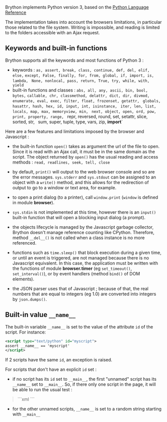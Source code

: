 Brython implements Python version 3, based on the
[Python Language Reference](https://docs.python.org/3/reference/index.html)


The implementation takes into account the browsers limitations, in particular
those related to the file system. Writing is impossible, and reading is
limited to the folders accessible with an Ajax request.

Keywords and built-in functions
-------------------------------

Brython supports all the keywords and most functions of Python 3 :

- keywords : `as, assert, break, class, continue, def, del, elif, else,`
  `except, False, finally, for, from, global, if, import, is, lambda, `
  `None, nonlocal, pass, return, True, try, while, with, yield`
- built-in functions and classes : `abs, all, any, ascii, bin, bool, bytes,`
  `callable, chr, classmethod, delattr, dict, dir, divmod, `
  `enumerate, eval, exec, filter, float, frozenset, getattr, `
  `globals, hasattr, hash, hex, id, input, int, isinstance, `
  `iter, len, list, locals, map, max, memoryview, min, `
  `next, object, open, ord, pow, print, property, range, `
  repr, reversed, round, set, setattr, slice, sorted, str, `
  `sum, super, tuple, type, vars, zip, __import__`

Here are a few features and limitations imposed by the browser and Javascript :

- the built-in function `open()` takes as argument the url of the file to
  open. Since it is read with an Ajax call, it must be in the same domain as
  the script. The object returned by `open()` has the usual reading and access
  methods : `read, readlines, seek, tell, close`

- by default, `print()` will output to the web browser console and so are the
  error messages. `sys.stderr` and `sys.stdout` can be assigned to an object
  with a `write()` method, and this allows for the redirection of output to go
  to a window or text area, for example.

- to open a print dialog (to a printer), call `window.print` (`window` is
  defined in module **browser**).

- `sys.stdin` is not implemented at this time, however there is an `input()`
  built-in function that will open a blocking input dialog (a prompt).

- the objects lifecycle is managed by the Javascript garbage collector,
  Brython doesn't manage reference counting like CPython. Therefore, method
  `__del__()` is not called when a class instance is no more referenced.

- functions such as `time.sleep()` that block execution during a given time,
  or until an event is triggered, are not managed because there is no
  Javascript equivalent. In this case, the application must be written with
  the functions of module **browser.timer** (eg `set_timeout()`,
  `set_interval()`), or by event handlers (method `bind()` of DOM elements).

- the JSON parser uses that of Javascript ; because of that, the real
  numbers that are equal to integers (eg 1.0) are converted into integers
  by `json.dumps()`.

Built-in value `__name__`
-------------------------

The built-in variable `__name__` is set to the value of the attribute `id`
of the script. For instance:

```xml
<script type="text/python" id="myscript">
assert __name__ == 'myscript'
</script>
```

If 2 scripts have the same `id`, an exception is raised.

For scripts that don't have an explicit `id` set :

- if no script has its `id` set to `__main__`, the first "unnamed" script has
  its `__name__` set to `__main__`. So, if there only one script in the page,
  it will be able to run the usual test :

<blockquote>
```xml
<script type="text/python">
if __name__=='__main__':
    print('hello !')
</script>
```
</blockquote>

- for the other unnamed scripts, `__name__` is set to a random string starting
  with `__main__`
